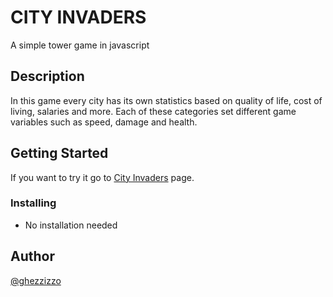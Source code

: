# CITY INVADERS

A simple tower game in javascript

## Description

In this game every city has its own statistics based on quality of life, cost of living, salaries and more. Each of these categories set different game variables such as speed, damage and health.

## Getting Started

If you want to try it go to [City Invaders](http://guidoghezzi.altervista.org/cityInvaders) page.

### Installing

- No installation needed

## Author

[@ghezzizzo](https://twitter.com/GGhezzi95)
